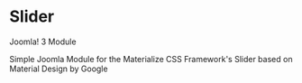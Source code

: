 # Slider
Joomla! 3 Module

Simple Joomla Module for the Materialize CSS Framework's Slider based on Material Design by Google
